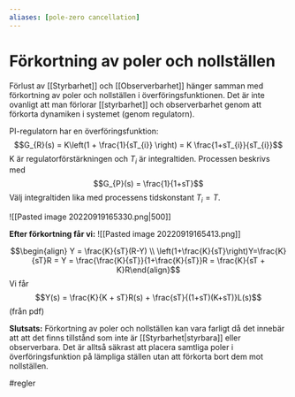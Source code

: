 ```yaml
---
aliases: [pole-zero cancellation]
---
```

# Förkortning av poler och nollställen
Förlust av [[Styrbarhet]] och [[Observerbarhet]] hänger samman med förkortning av poler och nollställen i överföringsfunktionen. Det är inte ovanligt att man förlorar [[styrbarhet]] och observerbarhet genom att förkorta dynamiken i systemet (genom regulatorn).

PI-regulatorn har en överföringsfunktion: $$G_{R}(s) = K\left(1 + \frac{1}{sT_{i}} \right) = K \frac{1+sT_{i}}{sT_{i}}$$
K är regulatorförstärkningen och $T_{i}$ är integraltiden.
Processen beskrivs med $$G_{P}(s) = \frac{1}{1+sT}$$
Välj integraltiden lika med processens tidskonstant $T_{i}= T$. 

![[Pasted image 20220919165330.png|500]]

**Efter förkortning får vi:**
![[Pasted image 20220919165413.png]]

$$\begin{align}  Y = \frac{K}{sT}(R-Y) \\ \left(1+\frac{K}{sT}\right)Y=\frac{K}{sT}R = Y = \frac{\frac{K}{sT}}{1+\frac{K}{sT}}R = \frac{K}{sT + K}R\end{align}$$
Vi får $$Y(s) = \frac{K}{K + sT}R(s) + \frac{sT}{(1+sT)(K+sT)}L(s)$$(från pdf)

**Slutsats:** Förkortning av poler och nollställen kan vara farligt då det innebär att att det finns tillstånd som inte är [[Styrbarhet|styrbara]] eller observerbara. 
	Det är alltså säkrast att placera samtliga poler i överföringsfunktion på lämpliga ställen utan att förkorta bort dem mot nollställen. 



#regler